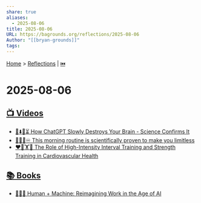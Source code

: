 ```yaml
---
share: true
aliases:
  - 2025-08-06
title: 2025-08-06
URL: https://bagrounds.org/reflections/2025-08-06
Author: "[[bryan-grounds]]"
tags: 
---
```

[Home](../index.md) > [Reflections](./index.md) | [⏮️](./2025-08-05.md)  
# 2025-08-06  
## [📺 Videos](../videos/index.md)  
- [🤖⬇️🧠⏳ How ChatGPT Slowly Destroys Your Brain - Science Confirms It](../videos/how-chatgpt-slowly-destroys-your-brain-science-confirms-it.md)  
- [🌅🧠🚀♾️ This morning routine is scientifically proven to make you limitless](../videos/this-morning-routine-is-scientifically-proven-to-make-you-limitless.md)  
- [❤️‍🔥🏋️🏃 The Role of High-Intensity Interval Training and Strength Training in Cardiovascular Health](../videos/the-role-of-high-intensity-interval-training-and-strength-training-in-cardiovascular-health.md)  
  
## [📚 Books](../books/index.md)  
- [🧑‍💻🤖 Human + Machine: Reimagining Work in the Age of AI](../books/human-machine-reimagining-work-in-the-age-of-ai.md)